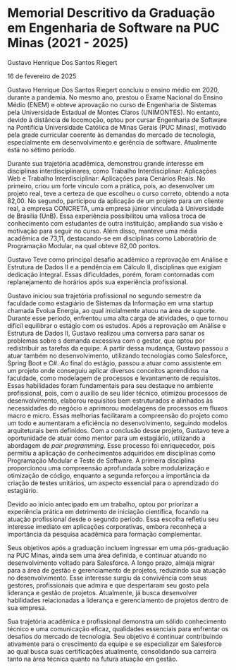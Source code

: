 # Memorial Descritivo da Graduação em Engenharia de Software na PUC Minas (2021 - 2025)

Gustavo Henrique Dos Santos Riegert

16 de fevereiro de 2025

Gustavo Henrique Dos Santos Riegert concluiu o ensino médio em 2020, durante a pandemia. No mesmo ano, prestou o Exame Nacional do Ensino Médio (ENEM) e obteve aprovação no curso de Engenharia de Sistemas pela Universidade Estadual de Montes Claros (UNIMONTES). No entanto, devido à distância de locomoção, optou por cursar Engenharia de Software na Pontifícia Universidade Católica de Minas Gerais (PUC Minas), motivado pela grade curricular coerente às demandas do mercado de tecnologia, especialmente em desenvolvimento e gerência de software. Atualmente está no sétimo período.

Durante sua trajetória acadêmica, demonstrou grande interesse em disciplinas interdisciplinares, como Trabalho Interdisciplinar: Aplicações Web e Trabalho Interdisciplinar: Aplicações para Cenários Reais. No primeiro, criou um forte vínculo com a prática, pois, ao desenvolver um projeto real, teve a certeza de que escolheu o curso correto, obtendo a nota 82,00. No segundo, participou da aplicação de um projeto para um cliente real, a empresa CONCRETA, uma empresa júnior vinculada à Universidade de Brasília (UnB). Essa experiência possibilitou uma valiosa troca de conhecimento com estudantes de outra instituição, ampliando sua visão e motivação para seguir no curso. Além disso, manteve uma média acadêmica de 73,11, destacando-se em disciplinas como Laboratório de Programação Modular, na qual obteve 82,00 pontos.

Gustavo Teve como principal desafio acadêmico a reprovação em Análise e Estrutura de Dados II e a pendência em Cálculo II, disciplinas que exigiam dedicação integral. Essas dificuldades, porém, foram contornadas com replanejamento de horários após sua experiência profissional.

Gustavo iniciou sua trajetória profissional no segundo semestre da faculdade como estagiário de Sistemas da Informação em uma startup chamada Evolua Energia, ao qual inicialmente atuou na área de suporte. Durante esse período, enfrentou uma alta carga de atividades, o que tornou difícil equilibrar o estágio com os estudos. Após a reprovação em Análise e Estrutura de Dados II, Gustavo realizou uma conversa para sanar os problemas sobre s demanda excessiva com o gestor, que optou por redistribuir as tarefas da equipe. A partir dessa mudança, Gustavo passou a atuar também no desenvolvimento, utilizando tecnologias como Salesforce, Spring Boot e C#. Ao final do estágio, passou a atuar como assistente em um projeto onde conseguiu aplicar diversos conceitos aprendidos na faculdade, como modelagem de processos e levantamento de requisitos. Essas habilidades foram fundamentais para seu destaque no ambiente profissional, pois, com o auxílio de seu líder técnico, otimizou processos de desenvolvimento, elaborou requisitos bem estruturados e alinhados às necessidades do negócio e aprimorou modelagens de processos em fluxos macro e micro. Essas melhorias facilitaram a compreensão do projeto como um todo e aumentaram a eficiência no desenvolvimento, seguindo modelos arquiteturais bem definidos. Com a conclusão desse projeto, Gustavo teve a oportunidade de atuar como mentor para um estagiário, utilizando a abordagem de *pair programming*. Esse processo foi enriquecedor, pois permitiu a aplicação de conhecimentos adquiridos em disciplinas como Programação Modular e Teste de Software. A primeira disciplina proporcionou uma compreensão aprofundada sobre modularização e otimização de código, enquanto a segunda reforçou a importância da criação de testes unitários, um aspecto essencial para o aprendizado do estagiário. 

Devido ao início antecipado em um trabalho, optou por priorizar a experiência prática em detrimento de iniciação científica, focando na atuação profissional desde o segundo período. Essa escolha refletiu seu interesse imediato em aplicações corporativas, embora reconheça a importância da pesquisa acadêmica para formação complementar.

Seus objetivos após a graduação incluem ingressar em uma pós-graduação na PUC Minas, ainda sem uma área definida, e continuar atuando no desenvolvimento voltado para Salesforce. A longo prazo, almeja migrar para a área de gestão e gerenciamento de projetos, reduzindo sua atuação no desenvolvimento. Esse interesse surgiu da convivência com seus gestores, profissionais que admira e que despertaram seu gosto pela liderança e gestão de projetos. Atualmente, já busca desenvolver habilidades relacionadas a liderança e gerenciamento de projetos dentro de sua empresa.

Sua trajetória acadêmica e profissional demonstra um sólido conhecimento técnico e uma comunicação eficaz, qualidades essenciais para enfrentar os desafios do mercado de tecnologia. Seu objetivo é continuar contribuindo ativamente para o crescimento da equipe e se especializar em Salesforce ao qual busca suas certificações atualmente, consolidando sua carreira tanto na área técnica quanto na futura atuação em gestão.
